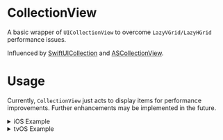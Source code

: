 # CollectionView

A basic wrapper of `UICollectionView` to overcome `LazyVGrid/LazyHGrid` performance issues.

Influenced by [SwiftUICollection](https://github.com/defagos/SwiftUICollection) and [ASCollectionView](https://github.com/apptekstudios/ASCollectionView).

# Usage

Currently, `CollectionView` just acts to display items for performance improvements. Further enhancements may be implemented in the future.

<details>
<summary>iOS Example</summary>

```swift
struct ContentView: View {
    
    @State
    var items = (0..<100).map { "\($0)" }
    
    static let colors: [Color] = [.blue, .red, .green, .yellow, .purple, .cyan, .indigo, .mint, .orange]
    
    var body: some View {
        CollectionView(items: items) { indexPath, item, proxy in
            Button {
                if indexPath.row < 50 {
                    proxy.scrollTo(.bottom)
                } else {
                    proxy.scrollTo(.top)
                }
            } label: {
                ZStack {
                    Self.colors.randomElement()
                        .frame(height: 150)
                        .cornerRadius(10)
                    
                    Text(item)
                }
            }
        }
        .willReachEdge(insets: .init(top: 300, leading: 0, bottom: 300, trailing: 0)) { edge in
            print("Will reach edge: \(edge)")
        }
        .onEdgeReached { edge in
            print("Edge reached: \(edge)")
        }
        .layout { _, layoutEnvironment in
                .grid(layoutEnvironment: layoutEnvironment,
                      layoutMode: .adaptive(withMinItemSize: 100),
                      sectionInsets: .zero)
        }
        .configure { configuration in
            configuration.showsVerticalScrollIndicator = false
        }
        .ignoresSafeArea()
    }
}
```
</details>

<details>
<summary>tvOS Example</summary>

```swift
struct ContentView: View {
    
    @State
    var items = (0..<15).map { "\($0)" }
    
    static let colors: [Color] = [.blue, .red, .green, .yellow, .purple, .cyan, .indigo, .mint, .orange]
    
    var body: some View {
        CollectionView(items: items) { _, item, _ in
            Button {
                items.append("\(items.count)")
            } label: {
                ZStack {
                    Self.colors.randomElement()
                        .frame(width: 200, height: 200)
                    
                    Text(item)
                }
            }
            .buttonStyle(CardButtonStyle())
        }
        .willReachEdge(insets: .init(top: 300, leading: 0, bottom: 300, trailing: 0)) { edge in
            print("Will reach edge: \(edge)")
        }
        .onEdgeReached { edge in
            print("Edge reached: \(edge)")
        }
        .layout { _, layoutEnvironment in
                .grid(layoutEnvironment: layoutEnvironment,
                      layoutMode: .adaptive(withMinItemSize: 200),
                      itemSpacing: 60,
                      lineSpacing: 40,
                      itemSize: .estimated(200))
        }
        .configure { configuration in
            configuration.showsVerticalScrollIndicator = false
        }
        .ignoresSafeArea()
    }
}
```
</details>